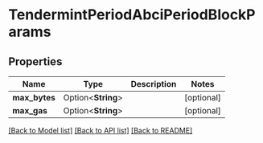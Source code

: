 # TendermintPeriodAbciPeriodBlockParams

## Properties

Name | Type | Description | Notes
------------ | ------------- | ------------- | -------------
**max_bytes** | Option<**String**> |  | [optional]
**max_gas** | Option<**String**> |  | [optional]

[[Back to Model list]](../README.md#documentation-for-models) [[Back to API list]](../README.md#documentation-for-api-endpoints) [[Back to README]](../README.md)


